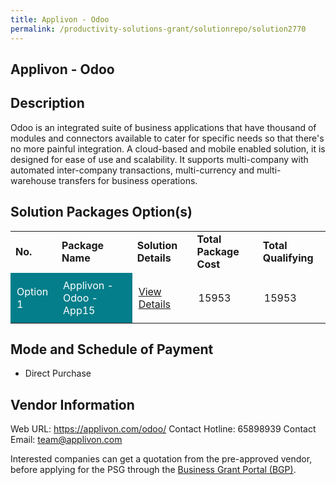 ```yaml
---
title: Applivon - Odoo
permalink: /productivity-solutions-grant/solutionrepo/solution2770
---
```


## Applivon - Odoo

## Description

Odoo is an integrated suite of business applications that have thousand of modules  and connectors available to cater for specific needs so that there's no more painful integration. A cloud-based and mobile enabled solution, it is designed for ease of use and scalability. It supports multi-company with automated inter-company transactions, multi-currency and multi-warehouse transfers for business operations.

## Solution Packages Option(s)

<table>
<tr>
<td><b>No.</b></td>
<td><b>Package Name</b></td>
<td><b>Solution Details</b></td>
<td><b>Total Package Cost</b></td>
<td><b>Total Qualifying</b></td>
</tr>
<tr>
<td style='padding: 10px; background-color: #037E8A; color: #FFFFFF;'>Option 1</td>
<td style='padding: 10px; background-color: #037E8A; color: #FFFFFF;'>Applivon - Odoo - App15</td>
<td style='padding: 10px;'><a href='https://www.gobusiness.gov.sg/images/psg/Applivon_20210515_Desensitised_Annex_3_Part_3.pdf' target='_blank'>View Details</a></td>
<td style='padding: 10px;'>15953</td>
<td style='padding: 10px;'>15953</td>
</tr>
</table>

## Mode and Schedule of Payment

 - Direct Purchase

## Vendor Information

 Web URL: https://applivon.com/odoo/ 
Contact Hotline: 65898939 
Contact Email: team@applivon.com 


Interested companies can get a quotation from the pre-approved vendor, before applying for the PSG through the <a href='https://www.businessgrants.gov.sg/'>Business Grant Portal (BGP)</a>.

<script src="/jquery/resize-tables.js"></script>
